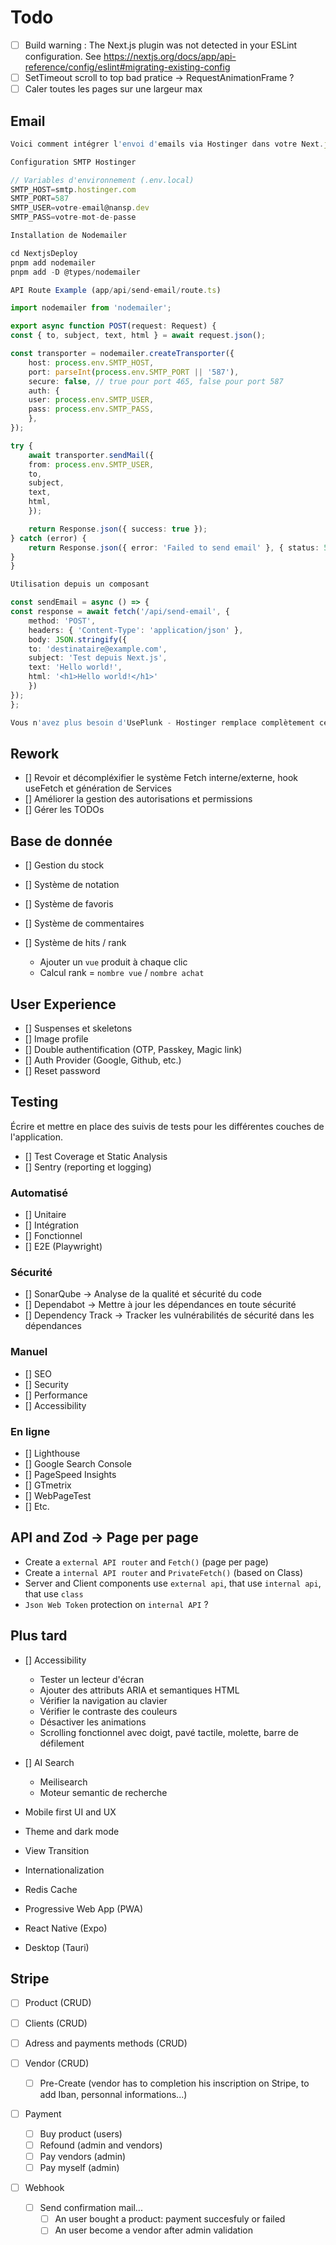 # Todo

- [ ] Build warning : The Next.js plugin was not detected in your ESLint configuration. See https://nextjs.org/docs/app/api-reference/config/eslint#migrating-existing-config
- [ ] SetTimeout scroll to top bad pratice -> RequestAnimationFrame ?
- [ ] Caler toutes les pages sur une largeur max

## Email

```ts
Voici comment intégrer l'envoi d'emails via Hostinger dans votre Next.js :

Configuration SMTP Hostinger

// Variables d'environnement (.env.local)
SMTP_HOST=smtp.hostinger.com
SMTP_PORT=587
SMTP_USER=votre-email@nansp.dev
SMTP_PASS=votre-mot-de-passe

Installation de Nodemailer

cd NextjsDeploy
pnpm add nodemailer
pnpm add -D @types/nodemailer

API Route Example (app/api/send-email/route.ts)

import nodemailer from 'nodemailer';

export async function POST(request: Request) {
const { to, subject, text, html } = await request.json();

const transporter = nodemailer.createTransporter({
    host: process.env.SMTP_HOST,
    port: parseInt(process.env.SMTP_PORT || '587'),
    secure: false, // true pour port 465, false pour port 587
    auth: {
    user: process.env.SMTP_USER,
    pass: process.env.SMTP_PASS,
    },
});

try {
    await transporter.sendMail({
    from: process.env.SMTP_USER,
    to,
    subject,
    text,
    html,
    });

    return Response.json({ success: true });
} catch (error) {
    return Response.json({ error: 'Failed to send email' }, { status: 500 });
}
}

Utilisation depuis un composant

const sendEmail = async () => {
const response = await fetch('/api/send-email', {
    method: 'POST',
    headers: { 'Content-Type': 'application/json' },
    body: JSON.stringify({
    to: 'destinataire@example.com',
    subject: 'Test depuis Next.js',
    text: 'Hello world!',
    html: '<h1>Hello world!</h1>'
    })
});
};

Vous n'avez plus besoin d'UsePlunk - Hostinger remplace complètement cette fonctionnalité avec votre propre domaine.
```

## Rework

- [] Revoir et décompléxifier le système Fetch interne/externe, hook useFetch et génération de Services
- [] Améliorer la gestion des autorisations et permissions
- [] Gérer les TODOs

## Base de donnée

- [] Gestion du stock
- [] Système de notation
- [] Système de favoris
- [] Système de commentaires

- [] Système de hits / rank
    - Ajouter un `vue` produit à chaque clic
    - Calcul rank = `nombre vue` / `nombre achat`

## User Experience

- [] Suspenses et skeletons
- [] Image profile
- [] Double authentification (OTP, Passkey, Magic link)
- [] Auth Provider (Google, Github, etc.)
- [] Reset password

## Testing

Écrire et mettre en place des suivis de tests pour les différentes couches de l'application.

- [] Test Coverage et Static Analysis
- [] Sentry (reporting et logging)

### Automatisé

- [] Unitaire
- [] Intégration
- [] Fonctionnel
- [] E2E (Playwright)

### Sécurité

- [] SonarQube -> Analyse de la qualité et sécurité du code
- [] Dependabot -> Mettre à jour les dépendances en toute sécurité
- [] Dependency Track -> Tracker les vulnérabilités de sécurité dans les dépendances

### Manuel

- [] SEO
- [] Security
- [] Performance
- [] Accessibility

### En ligne

- [] Lighthouse
- [] Google Search Console
- [] PageSpeed Insights
- [] GTmetrix
- [] WebPageTest
- [] Etc.

## API and Zod -> Page per page

- Create a `external API router` and `Fetch()` (page per page)
- Create a `internal API router` and `PrivateFetch()` (based on Class)
- Server and Client components use `external api`, that use `internal api`, that use `class`
- `Json Web Token` protection on `internal API` ?

## Plus tard

- [] Accessibility
    - Tester un lecteur d'écran
    - Ajouter des attributs ARIA et semantiques HTML
    - Vérifier la navigation au clavier
    - Vérifier le contraste des couleurs
    - Désactiver les animations
    - Scrolling fonctionnel avec doigt, pavé tactile, molette, barre de défilement

- [] AI Search
    - Meilisearch
    - Moteur semantic de recherche

- Mobile first UI and UX
- Theme and dark mode
- View Transition
- Internationalization
- Redis Cache
- Progressive Web App (PWA)
- React Native (Expo)
- Desktop (Tauri)

## Stripe

- [ ] Product (CRUD)
- [ ] Clients (CRUD)
- [ ] Adress and payments methods (CRUD)

- [ ] Vendor (CRUD)
    - [ ] Pre-Create (vendor has to completion his inscription on Stripe, to add Iban, personnal informations...)

- [ ] Payment
    - [ ] Buy product (users)
    - [ ] Refound (admin and vendors)
    - [ ] Pay vendors (admin)
    - [ ] Pay myself (admin)

- [ ] Webhook
    - [ ] Send confirmation mail...
        - [ ] An user bought a product: payment succesfuly or failed
        - [ ] An user become a vendor after admin validation
